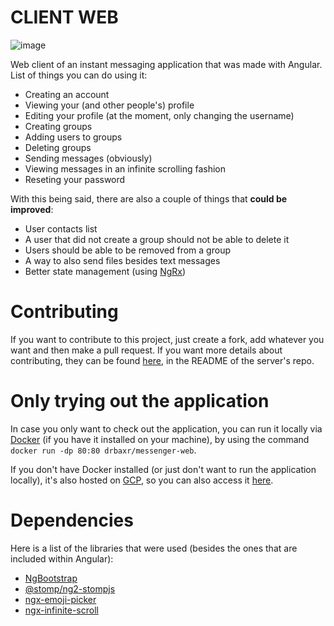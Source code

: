 # CLIENT WEB

![image](https://user-images.githubusercontent.com/28231703/118353753-5f9cac80-b570-11eb-8207-1fd438ca0671.png)

Web client of an instant messaging application that was made with Angular. List of things you can do using it:
- Creating an account
- Viewing your (and other people's) profile
- Editing your profile (at the moment, only changing the username)
- Creating groups
- Adding users to groups
- Deleting groups
- Sending messages (obviously)
- Viewing messages in an infinite scrolling fashion
- Reseting your password

With this being said, there are also a couple of things that **could be improved**:
- User contacts list
- A user that did not create a group should not be able to delete it
- Users should be able to be removed from a group
- A way to also send files besides text messages
- Better state management (using [NgRx](https://ngrx.io/docs))

# Contributing

If you want to contribute to this project, just create a fork, add whatever you want and then make a pull request. If you want more details about contributing, they can be found [here](https://github.com/DrBaxR/Messenger-Server), in the README of the server's repo. 

# Only trying out the application

In case you only want to check out the application, you can run it locally via [Docker](https://www.docker.com/) (if you have it installed on your machine), by using the command ```docker run -dp 80:80 drbaxr/messenger-web```.

If you don't have Docker installed (or just don't want to run the application locally), it's also hosted on [GCP](https://cloud.google.com), so you can also access it [here](https://messenger-web-pkfomy4bva-lm.a.run.app/).

# Dependencies

Here is a list of the libraries that were used (besides the ones that are included within Angular):
- [NgBootstrap](https://ng-bootstrap.github.io/)
- [@stomp/ng2-stompjs](https://www.npmjs.com/package/@stomp/ng2-stompjs)
- [ngx-emoji-picker](https://www.npmjs.com/package/ngx-emoji-picker)
- [ngx-infinite-scroll](https://www.npmjs.com/package/ngx-infinite-scroll)
